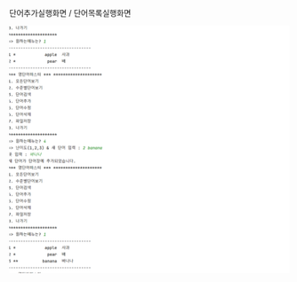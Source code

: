 단어추가실행화면 /  단어목록실행화면

<img src="https://github.com/cpc1009/Java_project1/blob/master/Screenshots/1.PNG?raw=true">
